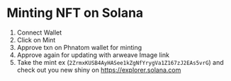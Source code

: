 # Minting NFT on Solana
1. Connect Wallet 
2. Click on Mint
3. Approve txn on Phnatom wallet for minting
4. Approve again for updating with arweave Image link
5. Take the mint ex (`2ZrmxKUSB4AyHASee1kZgNfYrygVa1Z167zJ2EAs5vrG`) and check out you new shiny on https://explorer.solana.com
